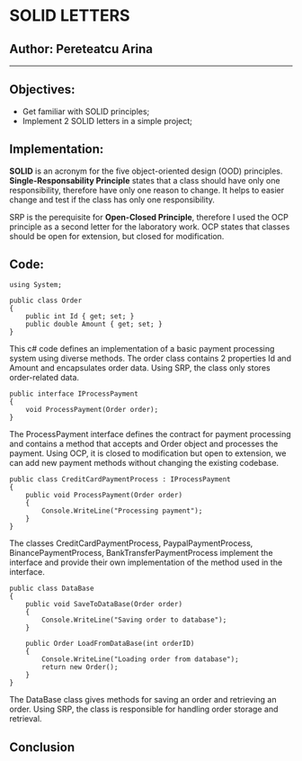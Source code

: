 # SOLID LETTERS

## Author: Pereteatcu Arina

----

## Objectives:
* Get familiar with SOLID principles;
* Implement 2 SOLID letters in a simple project;

## Implementation:

**SOLID** is an acronym for the five object-oriented design (OOD) principles. 
**Single-Responsability Principle**  states that a class should have only one responsibility, therefore have only one reason to change.
It helps to easier change and test if the class has only one responsibility.

SRP is the perequisite for **Open-Closed Principle**, therefore I used the OCP principle as a second letter for 
the laboratory work. 
OCP states that classes should be open for extension, but closed for modification.

## Code:

```
using System;

public class Order
{
    public int Id { get; set; }
    public double Amount { get; set; }
}

```

This c# code defines an implementation of a basic payment processing system using diverse methods. 
The order class contains 2 properties Id and Amount and encapsulates order data. 
Using SRP, the class only stores order-related data.

```
public interface IProcessPayment
{
    void ProcessPayment(Order order);
}
```

The ProcessPayment interface defines the contract for payment processing and contains a method that accepts and Order object and processes the payment. Using OCP, it is closed to modification but open to extension, we can add new payment methods without changing the existing codebase.

```
public class CreditCardPaymentProcess : IProcessPayment
{
    public void ProcessPayment(Order order)
    {
        Console.WriteLine("Processing payment");
    }
}
```
The classes CreditCardPaymentProcess, PaypalPaymentProcess, BinancePaymentProcess, BankTransferPaymentProcess implement the interface and provide their own implementation of the method used in the interface. 

```
public class DataBase
{
    public void SaveToDataBase(Order order)
    {
        Console.WriteLine("Saving order to database");
    }

    public Order LoadFromDataBase(int orderID)
    {
        Console.WriteLine("Loading order from database");
        return new Order();
    }
}
```
The DataBase class gives methods for saving an order and retrieving an order. Using SRP, the class is responsible for handling order storage and retrieval.

## Conclusion



